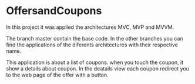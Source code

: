 # OffersandCoupons

In this project it was applied the architectures MVC, MVP and MVVM.

The branch master contain the base code. In the other branches you can find the applications of the diferents architectures 
with their respective name.

This application is about a list of coupons. when you touch the coupon, it show a details about coupon.
In the deatails view each coupon redirect you to the web page of the offer with a button.
